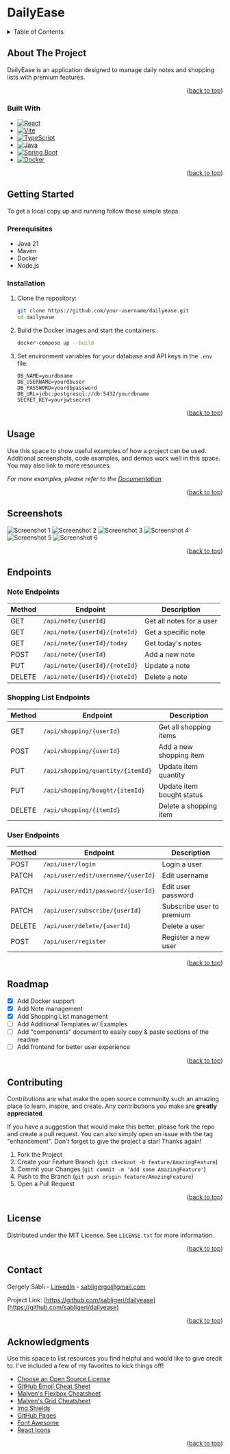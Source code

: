 # DailyEase

<!-- TABLE OF CONTENTS -->
<details>
  <summary>Table of Contents</summary>
  <ol>
    <li>
      <a href="#about-the-project">About The Project</a>
      <ul>
        <li><a href="#built-with">Built With</a></li>
      </ul>
    </li>
    <li>
      <a href="#getting-started">Getting Started</a>
      <ul>
        <li><a href="#prerequisites">Prerequisites</a></li>
        <li><a href="#installation">Installation</a></li>
      </ul>
    </li>
    <li><a href="#usage">Usage</a></li>
    <li><a href="#screenshots">Screenshots</a></li>
    <li><a href="#endpoints">Endpoints</a></li>
    <li><a href="#roadmap">Roadmap</a></li>
    <li><a href="#contributing">Contributing</a></li>
    <li><a href="#license">License</a></li>
    <li><a href="#contact">Contact</a></li>
    <li><a href="#acknowledgments">Acknowledgments</a></li>
  </ol>
</details>



<!-- ABOUT THE PROJECT -->
## About The Project

DailyEase is an application designed to manage daily notes and shopping lists with premium features.

<p align="right">(<a href="#readme-top">back to top</a>)</p>



### Built With

* [![React][React.js]][React-url]
* [![Vite][Vite.js]][Vite-url]
* [![TypeScript][TypeScript]][TypeScript-url]
* [![Java][Java]][Java-url]
* [![Spring Boot][Spring-Boot]][Spring-Boot-url]
* [![Docker][Docker]][Docker-url]

<p align="right">(<a href="#readme-top">back to top</a>)</p>



<!-- GETTING STARTED -->
## Getting Started

To get a local copy up and running follow these simple steps.

### Prerequisites

* Java 21
* Maven
* Docker
* Node.js

### Installation

1. Clone the repository:
    ```bash
    git clone https://github.com/your-username/dailyease.git
    cd dailyease
    ```

2. Build the Docker images and start the containers:
    ```bash
    docker-compose up --build
    ```

3. Set environment variables for your database and API keys in the `.env` file:
    ```env
    DB_NAME=yourdbname
    DB_USERNAME=yourdbuser
    DB_PASSWORD=yourdbpassword
    DB_URL=jdbc:postgresql://db:5432/yourdbname
    SECRET_KEY=yourjwtsecret
    ```

<p align="right">(<a href="#readme-top">back to top</a>)</p>



<!-- USAGE EXAMPLES -->
## Usage

Use this space to show useful examples of how a project can be used. Additional screenshots, code examples, and demos work well in this space. You may also link to more resources.

_For more examples, please refer to the [Documentation](https://example.com)_

<p align="right">(<a href="#readme-top">back to top</a>)</p>



<!-- SCREENSHOTS -->
## Screenshots

![Screenshot 1](path/to/screenshot1.png)
![Screenshot 2](path/to/screenshot2.png)
![Screenshot 3](path/to/screenshot3.png)
![Screenshot 4](path/to/screenshot4.png)
![Screenshot 5](path/to/screenshot5.png)
![Screenshot 6](path/to/screenshot6.png)

<p align="right">(<a href="#readme-top">back to top</a>)</p>



<!-- ENDPOINTS -->
## Endpoints

### Note Endpoints

| Method | Endpoint                          | Description                |
|--------|-----------------------------------|----------------------------|
| GET    | `/api/note/{userId}`              | Get all notes for a user   |
| GET    | `/api/note/{userId}/{noteId}`     | Get a specific note        |
| GET    | `/api/note/{userId}/today`        | Get today's notes          |
| POST   | `/api/note/{userId}`              | Add a new note             |
| PUT    | `/api/note/{userId}/{noteId}`     | Update a note              |
| DELETE | `/api/note/{userId}/{noteId}`     | Delete a note              |

### Shopping List Endpoints

| Method | Endpoint                          | Description                |
|--------|-----------------------------------|----------------------------|
| GET    | `/api/shopping/{userId}`          | Get all shopping items     |
| POST   | `/api/shopping/{userId}`          | Add a new shopping item    |
| PUT    | `/api/shopping/quantity/{itemId}` | Update item quantity       |
| PUT    | `/api/shopping/bought/{itemId}`   | Update item bought status  |
| DELETE | `/api/shopping/{itemId}`          | Delete a shopping item     |

### User Endpoints

| Method | Endpoint                          | Description                |
|--------|-----------------------------------|----------------------------|
| POST   | `/api/user/login`                 | Login a user               |
| PATCH  | `/api/user/edit/username/{userId}`| Edit username              |
| PATCH  | `/api/user/edit/password/{userId}`| Edit user password         |
| PATCH  | `/api/user/subscribe/{userId}`    | Subscribe user to premium  |
| DELETE | `/api/user/delete/{userId}`       | Delete a user              |
| POST   | `/api/user/register`              | Register a new user        |

<p align="right">(<a href="#readme-top">back to top</a>)</p>



<!-- ROADMAP -->
## Roadmap

- [x] Add Docker support
- [x] Add Note management
- [x] Add Shopping List management
- [ ] Add Additional Templates w/ Examples
- [ ] Add "components" document to easily copy & paste sections of the readme
- [ ] Add frontend for better user experience

<p align="right">(<a href="#readme-top">back to top</a>)</p>



<!-- CONTRIBUTING -->
## Contributing

Contributions are what make the open source community such an amazing place to learn, inspire, and create. Any contributions you make are **greatly appreciated**.

If you have a suggestion that would make this better, please fork the repo and create a pull request. You can also simply open an issue with the tag "enhancement".
Don't forget to give the project a star! Thanks again!

1. Fork the Project
2. Create your Feature Branch (`git checkout -b feature/AmazingFeature`)
3. Commit your Changes (`git commit -m 'Add some AmazingFeature'`)
4. Push to the Branch (`git push origin feature/AmazingFeature`)
5. Open a Pull Request

<p align="right">(<a href="#readme-top">back to top</a>)</p>



<!-- LICENSE -->
## License

Distributed under the MIT License. See `LICENSE.txt` for more information.

<p align="right">(<a href="#readme-top">back to top</a>)</p>



<!-- CONTACT -->
## Contact

Gergely Sábli - [LinkedIn](https://www.linkedin.com/in/gergely-s%C3%A1bli-357110293/) - sabligergo@gmail.com

Project Link: [https://github.com/sabligeri/dailyease](https://github.com/sabligeri/dailyease)

<p align="right">(<a href="#readme-top">back to top</a>)</p>



<!-- ACKNOWLEDGMENTS -->
## Acknowledgments

Use this space to list resources you find helpful and would like to give credit to. I've included a few of my favorites to kick things off!

* [Choose an Open Source License](https://choosealicense.com)
* [GitHub Emoji Cheat Sheet](https://www.webpagefx.com/tools/emoji-cheat-sheet)
* [Malven's Flexbox Cheatsheet](https://flexbox.malven.co/)
* [Malven's Grid Cheatsheet](https://grid.malven.co/)
* [Img Shields](https://shields.io)
* [GitHub Pages](https://pages.github.com)
* [Font Awesome](https://fontawesome.com)
* [React Icons](https://react-icons.github.io/react-icons/search)

<p align="right">(<a href="#readme-top">back to top</a>)</p>



<!-- MARKDOWN LINKS & IMAGES -->
<!-- https://www.markdownguide.org/basic-syntax/#reference-style-links -->
[contributors-shield]: https://img.shields.io/github/contributors/your-username/dailyease.svg?style=for-the-badge
[contributors-url]: https://github.com/your-username/dailyease/graphs/contributors
[forks-shield]: https://img.shields.io/github/forks/your-username/dailyease.svg?style=for-the-badge
[forks-url]: https://github.com/your-username/dailyease/network/members
[stars-shield]: https://img.shields.io/github/stars/your-username/dailyease.svg?style=for-the-badge
[stars-url]: https://github.com/your-username/dailyease/stargazers
[issues-shield]: https://img.shields.io/github/issues/your-username/dailyease.svg?style=for-the-badge
[issues-url]: https://github.com/your-username/dailyease/issues
[license-shield]: https://img.shields.io/github/license/your-username/dailyease.svg?style=for-the-badge
[license-url]: https://github.com/your-username/dailyease/blob/master/LICENSE.txt
[linkedin-shield]: https://img.shields.io/badge/-LinkedIn-black.svg?style=for-the-badge&logo=linkedin&colorB=555
[linkedin-url]: https://linkedin.com/in/gergely-sábli-357110293
[React.js]: https://img.shields.io/badge/React-20232A?style=for-the-badge&logo=react&logoColor=61DAFB
[React-url]: https://reactjs.org/
[Vite.js]: https://img.shields.io/badge/Vite-2B8DBD?style=for-the-badge&logo=vite&logoColor=FFFFFF
[Vite-url]: https://vitejs.dev/
[TypeScript]: https://img.shields.io/badge/TypeScript-007ACC?style=for-the-badge&logo=typescript&logoColor=white
[TypeScript-url]: https://www.typescriptlang.org/
[Java]: https://img.shields.io/badge/Java-ED8B00?style=for-the-badge&logo=java&logoColor=white
[Java-url]: https://www.java.com
[Spring-Boot]: https://img.shields.io/badge/Spring_Boot-6DB33F?style=for-the-badge&logo=spring-boot&logoColor=white
[Spring-Boot-url]: https://spring.io/projects/spring-boot
[Docker]: https://img.shields.io/badge/Docker-2496ED?style=for-the-badge&logo=docker&logoColor=white
[Docker-url]: https://www.docker.com
